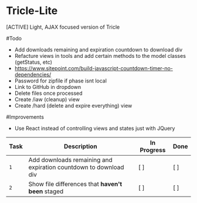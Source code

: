 # Tricle-Lite
[ACTIVE] Light, AJAX focused version of Tricle

#Todo
- Add downloads remaining and expiration countdown to download div
- Refacture views in tools and add certain methods to the model classes (getStatus, etc)
- https://www.sitepoint.com/build-javascript-countdown-timer-no-dependencies/
- Password for zipfile if phase isnt local
- Link to GitHub in dropdown
- Delete files once processed
- Create /iaw (cleanup) view
- Create /hard (delete and expire everything) view

#Improvements
- Use React instead of controlling views and states just with JQuery

| Task | Description | In Progress | Done |
| --- | --- | --- | --- |
| `1` | Add downloads remaining and expiration countdown to download div | [ ] | [ ] |
| `2` | Show file differences that **haven't been** staged | [ ] | [ ] |
